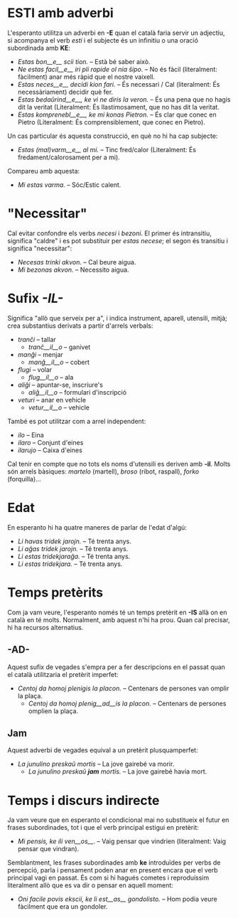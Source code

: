 # __ESTI__ amb adverbi

L'esperanto utilitza un adverbi en __-E__ quan el català faria servir un adjectiu, si acompanya el verb *esti* i el subjecte és un infinitiu o una oració subordinada amb __KE__:

- *Estas bon__e__ scii tion.* – Està bé saber això.
- *Ne estas facil__e__ iri pli rapide ol nia ŝipo.* – No és fàcil (literalment: fàcilment) anar més ràpid que el nostre vaixell.
- *Estas neces__e__ decidi kion fari.* – És necessari / Cal (literalment: És necessàriament) decidir què fer.
- *Estas bedaŭrind__e__, ke vi ne diris la veron.*  – És una pena que no hagis dit la veritat (Literalment: És llastimosament, que no has dit la veritat.
- *Estas komprenebl__e__, ke mi konas Pietron.*  – És clar que conec en Pietro (Literalment: És comprensiblement, que conec en Pietro).

Un cas particular és aquesta construcció, en què no hi ha cap subjecte:
- *Estas (mal)varm__e__ al mi.* – Tinc fred/calor (Literalment: És fredament/calorosament per a mi).

Compareu amb aquesta:
- *Mi estas varma.* – Sóc/Estic calent.

# "Necessitar"

Cal evitar confondre els verbs *necesi* i *bezoni*. El primer és intransitiu, significa "caldre" i es pot substituir per *estas necese*; el segon és transitiu i significa "necessitar":

- *Necesas trinki akvon.* – Cal beure aigua.
- *Mi bezonas akvon.* – Necessito aigua.

# Sufix *-IL-*

Significa "allò que serveix per a", i indica instrument, aparell, utensili, mitjà; crea substantius derivats a partir d'arrels verbals:

- *tranĉi* – tallar
	- *tranĉ__il__o* – ganivet
- *manĝi* – menjar
	- *manĝ__il__o* – cobert
- *flugi* – volar
	- *flug__il__o* – ala
- *aliĝi* – apuntar-se, inscriure's
	- *aliĝ__il__o* – formulari d'inscripció
- *veturi* – anar en vehicle
	- *vetur__il__o* – vehicle
	
També es pot utilitzar com a arrel independent:
- *ilo* – Eina
- *ilaro* – Conjunt d'eines
- *ilarujo* – Caixa d'eines

Cal tenir en compte que no tots els noms d'utensili es deriven amb __-il__. Molts són arrels bàsiques: *martelo* (martell), *broso* (ribot, raspall), *forko* (forquilla)...

# Edat

En esperanto hi ha quatre maneres de parlar de l'edat d'algú:
- *Li havas tridek jarojn.* – Té trenta anys.
- *Li aĝas tridek jarojn.* – Té trenta anys.
- *Li estas tridekjaraĝa.* – Té trenta anys.
- *Li estas tridekjara.* – Té trenta anys.

# Temps pretèrits

Com ja vam veure, l'esperanto només té un temps pretèrit en __-IS__ allà on en català en té molts. Normalment, amb aquest n'hi ha prou. Quan cal precisar, hi ha recursos alternatius.

## __-AD-__
Aquest sufix de vegades s'empra per a fer descripcions en el passat quan el català utilitzaria el pretèrit imperfet:
- *Centoj da homoj plenigis la placon.* – Centenars de persones van omplir la plaça.
	- *Centoj da homoj plenig__ad__is la placon.* – Centenars de persones omplien la plaça.
## Jam
Aquest adverbi de vegades equival a un pretèrit plusquamperfet:
- *La junulino preskaŭ mortis* – La jove gairebé va morir.
	- *La junulino preskaŭ __jam__ mortis.* – La jove gairebé havia mort.

# Temps i discurs indirecte

Ja vam veure que en esperanto el condicional mai no substitueix el futur en frases subordinades, tot i que el verb principal estigui en pretèrit:

- *Mi pensis, ke ili ven__os__*. – Vaig pensar que vindrien (literalment: Vaig pensar que vindran).

Semblantment, les frases subordinades amb __ke__ introduïdes per verbs de percepció, parla i pensament poden anar en present encara que el verb principal vagi en passat. És com si hi hagués cometes i reproduíssim literalment allò que es va dir o pensar en aquell moment:

- *Oni facile povis ekscii, ke li est__as__ gondolisto.* – Hom podia veure fàcilment que era un gondoler.
